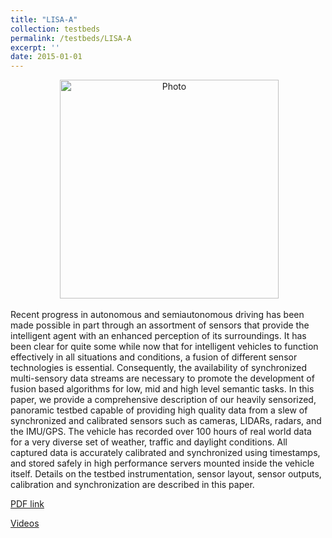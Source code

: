 ```yaml
---
title: "LISA-A"
collection: testbeds
permalink: /testbeds/LISA-A
excerpt: ''
date: 2015-01-01
---
```

<p align="center">
  <img src="https://arangesh.github.io/images/LISA-A-im1.png?raw=true" alt="Photo" style="width: 350px;"/> 
</p>

Recent progress in autonomous and semiautonomous
driving has been made possible in part through
an assortment of sensors that provide the intelligent agent with
an enhanced perception of its surroundings. It has been clear
for quite some while now that for intelligent vehicles to function
effectively in all situations and conditions, a fusion of different
sensor technologies is essential. Consequently, the availability
of synchronized multi-sensory data streams are necessary to
promote the development of fusion based algorithms for low,
mid and high level semantic tasks. In this paper, we provide a
comprehensive description of our heavily sensorized, panoramic
testbed capable of providing high quality data from a slew of
synchronized and calibrated sensors such as cameras, LIDARs,
radars, and the IMU/GPS. The vehicle has recorded over 100
hours of real world data for a very diverse set of weather,
traffic and daylight conditions. All captured data is accurately
calibrated and synchronized using timestamps, and stored
safely in high performance servers mounted inside the vehicle
itself. Details on the testbed instrumentation, sensor layout,
sensor outputs, calibration and synchronization are described
in this paper.

[PDF link](http://cvrr.ucsd.edu/testbeds/lisa-a/info.pdf)

[Videos](https://www.youtube.com/watch?v=NN0rvKv-Aq8&feature=youtu.be)
